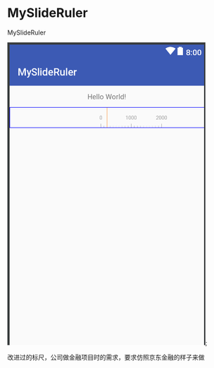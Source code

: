 # MySlideRuler
MySlideRuler

![](https://github.com/starryxp/MySlideRuler/blob/master/image/1511493263.jpg);

改进过的标尺，公司做金融项目时的需求，要求仿照京东金融的样子来做

